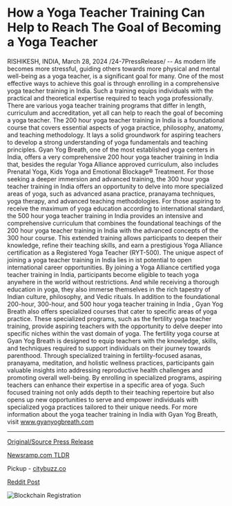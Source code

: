 # How a Yoga Teacher Training Can Help to Reach The Goal of Becoming a Yoga Teacher

RISHIKESH, INDIA, March 28, 2024 /24-7PressRelease/ -- As modern life becomes more stressful, guiding others towards more physical and mental well-being as a yoga teacher, is a significant goal for many. One of the most effective ways to achieve this goal is through enrolling in a comprehensive yoga teacher training in India. Such a training equips individuals with the practical and theoretical expertise required to teach yoga professionally. There are various yoga teacher training programs that differ in length, curriculum and accreditation, yet all can help to reach the goal of becoming a yoga teacher.  The 200 hour yoga teacher training in India is a foundational course that covers essential aspects of yoga practice, philosophy, anatomy, and teaching methodology. It lays a solid groundwork for aspiring teachers to develop a strong understanding of yoga fundamentals and teaching principles. Gyan Yog Breath, one of the most established yoga centers in India, offers a very comprehensive 200 hour yoga teacher training in India that, besides the regular Yoga Alliance approved curriculum, also includes Prenatal Yoga, Kids Yoga and Emotional Blockage® Treatment.  For those seeking a deeper immersion and advanced training, the 300 hour yoga teacher training in India offers an opportunity to delve into more specialized areas of yoga, such as advanced asana practice, pranayama techniques, yoga therapy, and advanced teaching methodologies.  For those aspiring to receive the maximum of yoga education according to international standard, the 500 hour yoga teacher training in India provides an intensive and comprehensive curriculum that combines the foundational teachings of the 200 hour yoga teacher training in India with the advanced concepts of the 300 hour course. This extended training allows participants to deepen their knowledge, refine their teaching skills, and earn a prestigious Yoga Alliance certification as a Registered Yoga Teacher (RYT-500).  The unique aspect of joining a yoga teacher training in India lies in ist potential to open international career opportunities. By joining a Yoga Alliance certified yoga teacher training in India, participants become eligible to teach yoga anywhere in the world without restrictions. And while receiving a thorough education in yoga, they also immerse themselves in the rich tapestry of Indian culture, philosophy, and Vedic rituals.  In addition to the foundational 200-hour, 300-hour, and 500 hour yoga teacher training in India , Gyan Yog Breath also offers specialized courses that cater to specific areas of yoga practice. These specialized programs, such as the fertility yoga teacher training, provide aspiring teachers with the opportunity to delve deeper into specific niches within the vast domain of yoga.  The fertility yoga course at Gyan Yog Breath is designed to equip teachers with the knowledge, skills, and techniques required to support individuals on their journey towards parenthood. Through specialized training in fertility-focused asanas, pranayama, meditation, and holistic wellness practices, participants gain valuable insights into addressing reproductive health challenges and promoting overall well-being. By enrolling in specialized programs, aspiring teachers can enhance their expertise in a specific area of yoga. Such focused training not only adds depth to their teaching repertoire but also opens up new opportunities to serve and empower individuals with specialized yoga practices tailored to their unique needs.  For more information about the yoga teacher training in India with Gyan Yog Breath, visit www.gyanyogbreath.com 

---

[Original/Source Press Release](https://www.24-7pressrelease.com/press-release/509565/how-a-yoga-teacher-training-can-help-to-reach-the-goal-of-becoming-a-yoga-teacher)
                    

[Newsramp.com TLDR](https://newsramp.com/curated-news/comprehensive-yoga-teacher-training-in-india-with-gyan-yog-breath/1df3cae9e66cbd24423547c8ad82fc58) 


Pickup - [citybuzz.co](https://citybuzz.co/2024/03/28/embark-on-a-transformative-journey-with-yoga-teacher-training-in-india)
 



[Reddit Post](https://www.reddit.com/r/HealthCareNewsInfo/comments/1bppbeq/comprehensive_yoga_teacher_training_in_india_with/) 



![Blockchain Registration](https://cdn.newsramp.app/24-7PressRelease/qrcode/243/28/camc8gWn.webp)